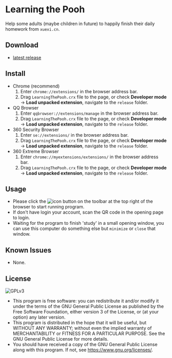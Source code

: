 # Learning the Pooh
Help some adults (maybe children in future) to happily finish their daily homework from `xuexi.cn`.

## Download
* [latest release](https://github.com/CN1984/LearningThePooh/releases)

## Install
* Chrome (recommend)
  1. Enter `chrome://extensions/` in the browser address bar.
  2. Drag `LearningThePooh.crx` file to the page, or check **Developer mode** -> **Load unpacked extension**, navigate to the `release` folder.
* QQ Browser
  1. Enter `qqbrowser://extensions/manage` in the browser address bar.
  2. Drag `LearningThePooh.crx` file to the page, or check **Developer mode** -> **Load unpacked extension**, navigate to the `release` folder.
* 360 Security Browser
  1. Enter `se://extensions/` in the browser address bar.
  2. Drag `LearningThePooh.crx` file to the page, or check **Developer mode** -> **Load unpacked extension**, navigate to the `release` folder.
* 360 Extreme Browser
  1. Enter `chrome://myextensions/extensions/` in the browser address bar.
  2. Drag `LearningThePooh.crx` file to the page, or check **Developer mode** -> **Load unpacked extension**, navigate to the `release` folder.

## Usage
* Please click the ![icon](https://github.com/CN1984/LearningThePooh/raw/master/release/img/16.png) button on the toolbar at the top right of the browser to start running program.
* If don't have login your account, scan the QR code in the opening page to login.
* Waiting for the program to finish 'study' in a small opening window, you can use this computer do something else but `minimize` or `close` that window.

## Known Issues
* None.

## License
![GPLv3](https://www.gnu.org/graphics/gplv3-with-text-136x68.png)
* This program is free software: you can redistribute it and/or modify it under the terms of the GNU General Public License as published by the Free Software Foundation, either version 3 of the License, or (at your option) any later version.
* This program is distributed in the hope that it will be useful, but WITHOUT ANY WARRANTY; without even the implied warranty of MERCHANTABILITY or FITNESS FOR A PARTICULAR PURPOSE.  See the GNU General Public License for more details.
* You should have received a copy of the GNU General Public License along with this program.  If not, see <https://www.gnu.org/licenses/>.
